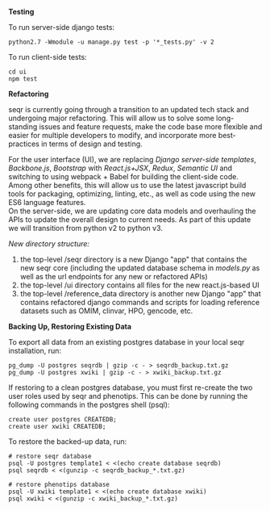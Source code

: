 **Testing**  

To run server-side django tests:

```
python2.7 -Wmodule -u manage.py test -p '*_tests.py' -v 2
```


To run client-side tests:

```
cd ui
npm test
```



**Refactoring**

seqr is currently going through a transition to an updated tech stack and undergoing major refactoring. 
This will allow us to solve some long-standing issues and feature requests, make the code base more 
flexible and easier for multiple developers to modify, and incorporate more best-practices in terms of 
design and testing.    

For the user interface (UI), we are replacing *Django server-side templates*, *Backbone.js*, *Bootstrap* 
with *React.js+JSX*, *Redux*, *Semantic UI* and switching to using webpack + Babel for building the 
client-side code. Among other benefits, this will allow us to use the latest javascript build tools for 
packaging, optimizing, linting, etc., as well as code using the new ES6 language features.    
On the server-side, we are updating core data models and overhauling the APIs to update the 
overall design to current needs. As part of this update we will transition from python v2 to python v3.

*New directory structure:*
1. the top-level /seqr directory is a new Django "app" that contains the new seqr core (including 
the updated database schema in *models.py* as well as the url endpoints for any new or refactored APIs)
2. the top-level /ui directory contains all files for the new react.js-based UI
3. the top-level /reference_data directory is another new Django "app" that contains refactored 
django commands and scripts for loading reference datasets such as OMIM, clinvar, HPO, gencode, etc. 


**Backing Up, Restoring Existing Data**

To export all data from an existing postgres database in your local seqr installation, run:
```
pg_dump -U postgres seqrdb | gzip -c - > seqrdb_backup.txt.gz
pg_dump -U postgres xwiki | gzip -c - > xwiki_backup.txt.gz
```

If restoring to a clean postgres database, you must first re-create the two user roles used by seqr 
and phenotips. This can be done by running the following commands in the postgres shell (psql):

```
create user postgres CREATEDB;
create user xwiki CREATEDB;
```
To restore the backed-up data, run:

```
# restore seqr database
psql -U postgres template1 < <(echo create database seqrdb)
psql seqrdb < <(gunzip -c seqrdb_backup_*.txt.gz)

# restore phenotips database
psql -U xwiki template1 < <(echo create database xwiki)
psql xwiki < <(gunzip -c xwiki_backup_*.txt.gz)

```
